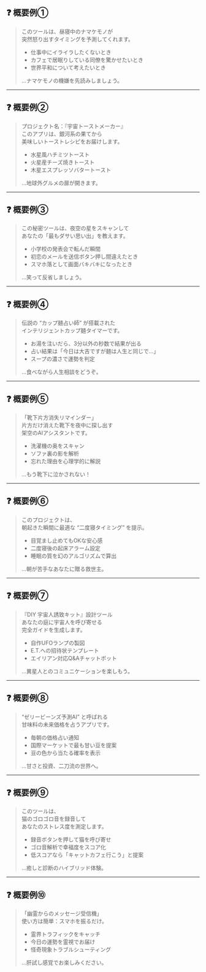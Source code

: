 ## ❓ 概要例①

> このツールは、昼寝中のナマケモノが  
> 突然怒り出すタイミングを予測してくれます。  
>  
> - 仕事中にイライラしたくないとき  
> - カフェで居眠りしている同僚を驚かせたいとき  
> - 世界平和について考えたいとき  
>  
> …ナマケモノの機嫌を先読みしましょう。

---

## ❓ 概要例②

> プロジェクト名：『宇宙トーストメーカー』  
> このアプリは、銀河系の果てから  
> 美味しいトーストレシピをお届けします。  
>  
> - 水星風ハチミツトースト  
> - 火星産チーズ焼きトースト  
> - 木星エスプレッソバタートースト  
>  
> …地球外グルメの扉が開きます。

---

## ❓ 概要例③

> この秘密ツールは、夜空の星をスキャンして  
> あなたの「最もダサい思い出」を教えます。  
>  
> - 小学校の発表会で転んだ瞬間  
> - 初恋のメールを送信ボタン押し間違えたとき  
> - スマホ落として画面バキバキになったとき  
>  
> …笑って反省しましょう。

---

## ❓ 概要例④

> 伝説の “カップ麺占い師” が搭載された  
> インテリジェントカップ麺タイマーです。  
>  
> - お湯を注いだら、3分以外の秒数で結果が出る  
> - 占い結果は「今日は大吉ですが麺は人生と同じで…」  
> - スープの濃さで運勢を判定  
>  
> …食べながら人生相談をどうぞ。

---

## ❓ 概要例⑤

> 「靴下片方消失リマインダー」  
> 片方だけ消えた靴下を夜中に探し出す  
> 架空のAIアシスタントです。  
>  
> - 洗濯機の奥をスキャン  
> - ソファ裏の影を解析  
> - 忘れた理由を心理学的に解説  
>  
> …もう靴下に泣かされない！

---

## ❓ 概要例⑥

> このプロジェクトは、  
> 朝起きた瞬間に最適な “二度寝タイミング” を提示。  
>  
> - 目覚まし止めてもOKな安心感  
> - 二度寝後の起床アラーム設定  
> - 睡眠の質を幻のアルゴリズムで算出  
>  
> …朝が苦手なあなたに贈る救世主。

---

## ❓ 概要例⑦

> 『DIY 宇宙人誘致キット』設計ツール  
> あなたの庭に宇宙人を呼び寄せる  
> 完全ガイドを生成します。  
>  
> - 自作UFOランプの製図  
> - E.T.への招待状テンプレート  
> - エイリアン対応Q&Aチャットボット  
>  
> …異星人とのコミュニケーションを楽しもう。

---

## ❓ 概要例⑧

> “ゼリービーンズ予測AI” と呼ばれる  
> 甘味料の未来価格を占うアプリです。  
>  
> - 毎朝の価格占い通知  
> - 国際マーケットで最も甘い豆を提案  
> - 豆の色から当たる確率を表示  
>  
> …甘さと投資、二刀流の世界へ。

---

## ❓ 概要例⑨

> このツールは、  
> 猫のゴロゴロ音を録音して  
> あなたのストレス度を測定します。  
>  
> - 録音ボタンを押して猫を呼び寄せ  
> - ゴロ音解析で幸福度をスコア化  
> - 低スコアなら「キャットカフェ行こう」と提案  
>  
> …癒しと診断のハイブリッド体験。

---

## ❓ 概要例⑩

> 「幽霊からのメッセージ受信機」  
> 使い方は簡単：スマホを振るだけ。  
>  
> - 霊界トラフィックをキャッチ  
> - 今日の運勢を霊視でお届け  
> - 怪奇現象トラブルシューティング  
>  
> …肝試し感覚でお楽しみください。
